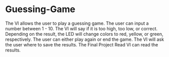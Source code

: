 # Guessing-Game
The VI allows the user to play a guessing game.
The user can input a number between 1 - 10.
The VI will say if it is too high, too low, or correct.
Depending on the result, the LED will change colors to red, yellow, or green, respectively.
The user can either play again or end the game.
The VI will ask the user where to save the results. The Final Project Read VI can read the results.
